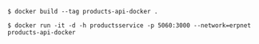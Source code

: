 ```$ docker build --tag products-api-docker .```

```$ docker run -it -d -h productsservice -p 5060:3000 --network=erpnet products-api-docker```
